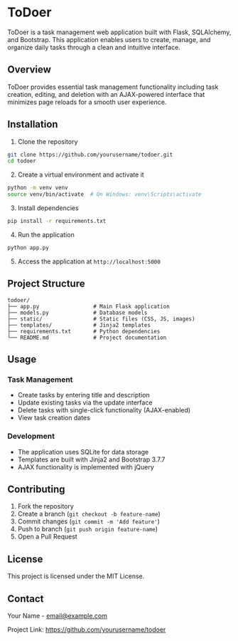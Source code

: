 # ToDoer

ToDoer is a task management web application built with Flask, SQLAlchemy, and Bootstrap. This application enables users to create, manage, and organize daily tasks through a clean and intuitive interface.

## Overview

ToDoer provides essential task management functionality including task creation, editing, and deletion with an AJAX-powered interface that minimizes page reloads for a smooth user experience.

## Installation

1. Clone the repository
```bash
git clone https://github.com/yourusername/todoer.git
cd todoer
```

2. Create a virtual environment and activate it
```bash
python -m venv venv
source venv/bin/activate  # On Windows: venv\Scripts\activate
```

3. Install dependencies
```bash
pip install -r requirements.txt
```

4. Run the application
```bash
python app.py
```

5. Access the application at `http://localhost:5000`

## Project Structure

```
todoer/
├── app.py                 # Main Flask application
├── models.py              # Database models
├── static/                # Static files (CSS, JS, images)
├── templates/             # Jinja2 templates
├── requirements.txt       # Python dependencies
└── README.md              # Project documentation
```

## Usage

### Task Management
- Create tasks by entering title and description
- Update existing tasks via the update interface
- Delete tasks with single-click functionality (AJAX-enabled)
- View task creation dates

### Development
- The application uses SQLite for data storage
- Templates are built with Jinja2 and Bootstrap 3.7.7
- AJAX functionality is implemented with jQuery

## Contributing

1. Fork the repository
2. Create a branch (`git checkout -b feature-name`)
3. Commit changes (`git commit -m 'Add feature'`)
4. Push to branch (`git push origin feature-name`)
5. Open a Pull Request

## License

This project is licensed under the MIT License.

## Contact

Your Name - email@example.com

Project Link: https://github.com/yourusername/todoer
